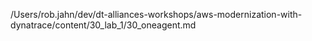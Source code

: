 /Users/rob.jahn/dev/dt-alliances-workshops/aws-modernization-with-dynatrace/content/30_lab_1/30_oneagent.md